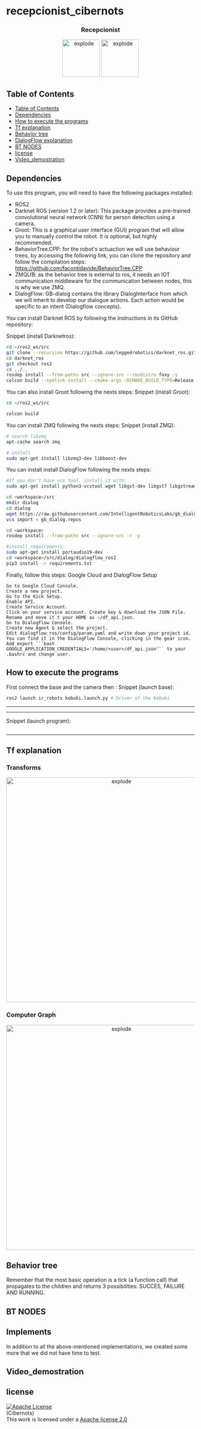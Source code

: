 # recepcionist_cibernots

<h3 align="center">Recepcionist </h3>

<div align="center">
<img width=100px src="https://img.shields.io/badge/status-finished-brightgreen" alt="explode"></a>
<img width=100px src="https://img.shields.io/badge/license-Apache-orange" alt="explode"></a>
</div>


## Table of Contents
- [Table of Contents](#table-of-contents)
- [Dependencies](#Dependencies)
- [How to execute the programs](#How-to-execute-the-programs)
- [Tf explanation](#Tf-explanation)
- [Behavior tree](#Behavior-tree)
- [DialogFlow explanation](#DialogFlow-explanation)
- [BT NODES](#BT-NODES)
- [license](#license)
- [Video_demostration](#Video_demostration)

## Dependencies

To use this program, you will need to have the following packages installed:

- ROS2
- Darknet ROS (version 1.2 or later): This package provides a pre-trained convolutional neural network (CNN) for person detection using a camera.
- Groot: This is a graphical user interface (GUI) program that will allow you to manually control the robot. It is optional, but highly recommended.
- BehaviorTree.CPP: for the robot's actuaction we will use behaviour trees, by accessing the following link, you can clone the repository and follow the compilation steps: https://github.com/facontidavide/BehaviorTree.CPP
- ZMQLIB: as the behavior tree is external to ros, it needs an IOT communication middleware for the communication between nodes, this is why we use ZMQ.
- DialogFlow: GB-dialog contains the library DialogInterface from which we will inherit to develop our dialogue actions. Each action would be specific to an intent (Dialogflow concepts).

You can install Darknet ROS by following the instructions in its GitHub repository:

Snippet (install Darknetros):
``` bash
cd ~/ros2_ws/src
git clone --recursive https://github.com/leggedrobotics/darknet_ros.git
cd darknet_ros
git checkout ros2
cd ../..
rosdep install --from-paths src --ignore-src --rosdistro foxy -y
colcon build --symlink-install --cmake-args -DCMAKE_BUILD_TYPE=Release

```
You can also install Groot following the nexts steps:
Snippet (install Groot):
``` bash
cd ~/ros2_ws/src

colcon build

```

You can  install ZMQ following the nexts steps:
Snippet (install ZMQ):
``` bash
# search libzmq
apt-cache search zmq

# install
sudo apt-get install libzmq3-dev libboost-dev

```

You can install install DialogFlow following the nexts steps:
``` bash
#If you don't have vcs tool, install it with:
sudo apt-get install python3-vcstool wget libgst-dev libgst7 libgstreamer1.0-* libgstreamer-plugins-base1.0-dev

cd <workspace>/src
mkdir dialog
cd dialog
wget https://raw.githubusercontent.com/IntelligentRoboticsLabs/gb_dialog/ros2/gb_dialog.repos
vcs import < gb_dialog.repos

cd <workspace>
rosdep install --from-paths src --ignore-src -r -y

#install requirements:
sudo apt-get install portaudio19-dev
cd <workspace>/src/dialog/dialogflow_ros2
pip3 install -r requirements.txt
```

Finally, follow this steps:
Google Cloud and DialogFlow Setup

    Go to Google Cloud Console.
    Create a new project.
    Go to the Kick Setup.
    Enable API.
    Create Service Account.
    Click on your service account. Create key & download the JSON File. Rename and move it t your HOME as ~/df_api.json.
    Go to DialogFlow Console.
    Create new Agent & select the project.
    Edit dialogflow_ros/config/param.yaml and write down your project id. You can find it in the DialogFlow Console, clicking in the gear icon.
    Add export ```bash GOOGLE_APPLICATION_CREDENTIALS='/home/<user>/df_api.json'`` to your .bashrc and change user.
    
    
## How to execute the programs

First connect the base and the camera then :
Snippet (launch base):
``` bash
ros2 launch ir_robots kobuki.launch.py # Driver of the kobuki
```
-----------------------------------------------------------------------

-----------------------------------------------------------------------
Snippet (launch program):
``` bash


```
-----------------------------------------------------------------------

## Tf explanation


### Transforms
<div align="center">
<img width=600px src="https://user-images.githubusercontent.com/90764494/228062043-d54209aa-46d8-424b-801e-4d76e9d219b2.png?raw=true" alt="explode"></a>
</div>

### Computer Graph
<div align="center">
<img width=600px src="https://user-images.githubusercontent.com/90764494/228062725-21386615-7479-492d-ac1e-7fba662bd6a2.png?raw=true" alt="explode"></a>
</div>

## Behavior tree
Remember that the most basic operation is a tick (a function call) that propagates to the children and returns 3 possibilities: SUCCES, FAILURE AND RUNNING.


## BT NODES




## Implements

In addition to all the above-mentioned implementations, we created some more that we did not have time to test.


## Video_demostration

## license 
<a rel="license" href="https://www.apache.org/licenses/LICENSE-2.0"><img alt="Apache License" style="border-width:0" src="https://www.apache.org/img/asf-estd-1999-logo.jpg" /></a><br/>(Cibernots) </a><br/>This work is licensed under a <a rel="license" href="https://www.apache.org/licenses/LICENSE-2.0">Apache license 2.0
